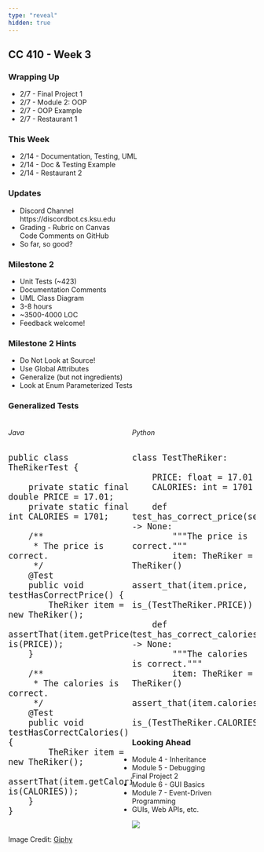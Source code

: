 ```yaml
---
type: "reveal"
hidden: true
---
```

<section>
	<h2>CC 410 - Week 3</h2>
</section>
<section>
	<h3>Wrapping Up</h3>
	<ul>
		<li>2/7 - Final Project 1</li>
		<li>2/7 - Module 2: OOP</li>
		<li>2/7 - OOP Example</li>
		<li>2/7 - Restaurant 1</li>
	</ul>
</section>
<section>
	<h3>This Week</h3>
	<ul>
		<li>2/14 - Documentation, Testing, UML</li>
		<li>2/14 - Doc & Testing Example</li>
		<li>2/14 - Restaurant 2</li>
	</ul>
</section>
<section>
	<h3>Updates</h3>
	<ul>
		<li>Discord Channel<br>https://discordbot.cs.ksu.edu</li>
		<li>Grading - Rubric on Canvas<br>Code Comments on GitHub</li>
		<li>So far, so good?</li>
	</ul>
</section>
<section>
	<h3>Milestone 2</h3>
	<ul>
		<li>Unit Tests (~423)</li>
		<li>Documentation Comments</li>
		<li>UML Class Diagram</li>
		<li>3-8 hours</li>
		<li>~3500-4000 LOC</li>
		<li>Feedback welcome!</li>
	</ul>
</section>
<section>
	<h3>Milestone 2 Hints</h3>
	<ul>
		<li>Do Not Look at Source!</li>
		<li>Use Global Attributes</li>
		<li>Generalize (but not ingredients)</li>
		<li>Look at Enum Parameterized Tests</li>
	</ul>
</section>
<section>
    <h3>Generalized Tests</h3>
    <div style="float: right; width: 50%">
        <h6>Python</h6>
        <pre class="python stretch" style="font-size: 20px"><code>class TestTheRiker:<br>
	PRICE: float = 17.01
	CALORIES: int = 1701<br>
	def test_has_correct_price(self) -> None:
		"""The price is correct."""
		item: TheRiker = TheRiker()
		assert_that(item.price,
		            is_(TestTheRiker.PRICE))<br>
	def test_has_correct_calories(self) -> None:
		"""The calories is correct."""
		item: TheRiker = TheRiker()
		assert_that(item.calories,
		            is_(TestTheRiker.CALORIES))</code></pre>
    </div>
    <div style="float: left; width: 50%">
        <h6>Java</h6>
		<pre class="java stretch" style="font-size: 20px"><code>public class TheRikerTest {<br>
    private static final double PRICE = 17.01;
    private static final int CALORIES = 1701;<br>
    /**
     * The price is correct.
     */
    @Test
    public void testHasCorrectPrice() {
        TheRiker item = new TheRiker();
        assertThat(item.getPrice(), is(PRICE));
    }<br>
    /**
     * The calories is correct.
     */
    @Test
    public void testHasCorrectCalories() {
        TheRiker item = new TheRiker();
        assertThat(item.getCalories(), is(CALORIES));
    }
}</code></pre>
    </div>
</section>
<section>
	<h3>Looking Ahead</h3>
	<ul>
		<li>Module 4 - Inheritance</li>
		<li>Module 5 - Debugging<br>Final Project 2</li>
		<li>Module 6 - GUI Basics</li>
		<li>Module 7 - Event-Driven Programming</li>
		<li>GUIs, Web APIs, etc.</li>
	</ul>
</section>
<section>
	<img class="plain stretch" src="https://media.giphy.com/media/gw3IWyGkC0rsazTi/giphy.gif">
	<p class="imagecredit">Image Credit: <a href="https://giphy.com/gifs/test-gw3IWyGkC0rsazTi/">Giphy</a></p>
</section>
